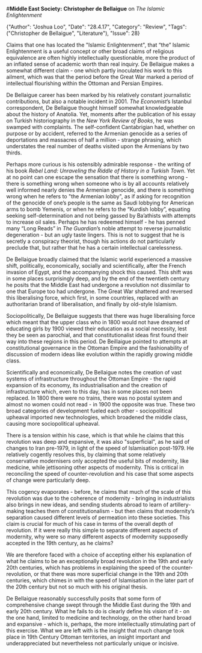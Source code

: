 #**Middle East Society:** **Christopher de Bellaigue** on *The Islamic Enlightenment*

{"Author": "Joshua Loo", "Date": "28.4.17", "Category": "Review", "Tags": ("Christopher de Bellaigue", "Literature"), "Issue": 28}

Claims that one has located the "Islamic Enlightenment", that “the” Islamic Enlightenment is a useful concept or other broad claims of religious equivalence are often highly intellectually questionable, more the product of an inflated sense of academic worth than real inquiry. De Bellaigue makes a somewhat different claim - one which partly inoculated his work to this ailment, which was that the period before the Great War marked a period of intellectual flourishing within the Ottoman and Persian Empires.

De Bellaigue career has been marked by his relatively constant journalistic contributions, but also a notable incident in 2001. *The Economist*’s Istanbul correspondent, De Bellaigue thought himself somewhat knowledgeable about the history of Anatolia. Yet, moments after the publication of his essay on Turkish historiography in the *New York Review of Books*, he was swamped with complaints. The self-confident Cantabrigian had, whether on purpose or by accident, referred to the Armenian genocide as a series of deportations and massacres of half a million - strange phrasing, which understates the real number of deaths visited upon the Armenians by two thirds.

Perhaps more curious is his ostensibly admirable response - the writing of his book *Rebel Land: Unraveling the Riddle of History in a Turkish Town*. Yet at no point can one escape the sensation that there is something wrong - there is something wrong when someone who is by all accounts relatively well informed nearly denies the Armenian genocide, and there is something wrong when he refers to "the Armenian lobby", as if asking for recognition of the genocide of one’s people is the same as Saudi lobbying for American arms to bomb Yemenis, or when he refers to the “Kurdish lobby”, equating seeking self-determination and not being gassed by Ba’athists with attempts to increase oil sales. Perhaps he has redeemed himself - he has penned many “Long Reads” in *The Guardian*’s noble attempt to reverse journalistic degeneration - but an ugly taste lingers. This is not to suggest that he is secretly a conspiracy theorist, though his actions do not particularly preclude that, but rather that he has a certain intellectual carelessness.

De Bellaigue broadly claimed that the Islamic world experienced a massive shift, politically, economically, socially and scientifically, after the French invasion of Egypt, and the accompanying shock this caused. This shift was in some places surprisingly deep, and by the end of the twentieth century he posits that the Middle East had undergone a revolution not dissimilar to one that Europe too had undergone. The Great War shattered and reversed this liberalising force, which first, in some countries, replaced with an authoritarian brand of liberalisation, and finally by old-style Islamism.

Sociopolitically, De Bellaigue suggests that there was huge liberalising force which meant that the upper class who in 1800 would not have dreamed of educating girls by 1900 viewed their education as a social necessity, lest they be seen as parochial, and that constitutionalist ideas first found their way into these regions in this period. De Beillaigue pointed to attempts at constitutional governance in the Ottoman Empire and the fashionability of discussion of modern ideas like evolution within the rapidly growing middle class.

Scientifically and economically, De Bellaigue notes the creation of vast systems of infrastructure throughout the Ottoman Empire - the rapid expansion of its economy, its industrialisation and the creation of infrastructure which, even to this day, has in some places not been replaced. In 1800 there were no trains, there was no postal system and almost no women could not read - in 1900 the opposite was true. These two broad categories of development fueled each other - sociopolitical upheaval imported new technologies, which broadened the middle class, causing more sociopolitical upheaval.

There is a tension within his case, which is that while he claims that this revolution was deep and expansive, it was also "superficial", as he said of changes to Iran pre-1979, in light of the speed of Islamisation post-1979. He relatively cogently resolves this, by claiming that some relatively conservative modernisers only accepted the useful bits of modernity, like medicine, while jettisoning other aspects of modernity. This is critical in reconciling the speed of counter-revolution and his case that some aspects of change were particularly deep.

This cogency evaporates - before, he claims that much of the scale of this revolution was due to the coherence of modernity - bringing in industrialists also brings in new ideas, and sending students abroad to learn of artillery-making teaches them of constitutionalism - but then claims that modernity’s separation caused different levels of permeation into these societies. This claim is crucial for much of his case in terms of the overall depth of revolution. If it were really this simple to separate different aspects of modernity, why were so many different aspects of modernity supposedly accepted in the 19th century, as he claims?

We are therefore faced with a choice of accepting either his explanation of what he claims to be an exceptionally broad revolution in the 19th and early 20th centuries, which has problems in explaining the speed of the counter-revolution, or that there was more superficial change in the 19th and 20th centuries, which chimes in with the speed of Islamisation in the later part of the 20th century but not so much with his original thesis.

De Bellaigue reasonably successfully posits that some form of comprehensive change swept through the Middle East during the 19th and early 20th century. What he fails to do is clearly define his vision of it - on the one hand, limited to medicine and technology, on the other hand broad and expansive - which is, perhaps, the more intellectually stimulating part of this exercise. What we are left with is the insight that much change took place in 19th Century Ottoman territories, an insight important and underappreciated but nevertheless not particularly unique or incisive.
